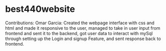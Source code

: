# best440website

Contributions: 
Omar Garcia: Created the webpage interface with css and html and made it responsive to the user, managed to take in user input from frontend and sent it to the backend, got user data to interact with mySql through
             setting up the Login and signup Feature, and sent response back to frontend. 

             



             

             










